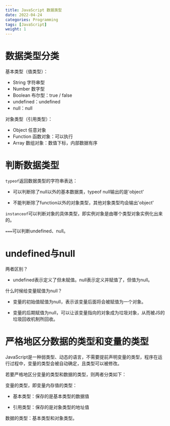 ```yaml
---
title: JavaScript 数据类型
date: 2022-04-24
categories: Programming
tags: [JavaScript]
weight: 1
---
```


# 数据类型分类

基本类型（值类型）：

- String 字符串型
- Number 数字型
- Boolean 布尔型：true / false
- undefined：undefined
- null：null

对象类型（引用类型）：

- Object 任意对象
- Function 函数对象：可以执行
- Array 数组对象：数值下标，内部数据有序

# 判断数据类型

`typeof`返回数据类型的字符串表达：

- 可以判断除了null以外的基本数据类，typeof null输出的是'object'

- 不能判断除了function以外的对象类型，其他对象类型均会输出'object'

`instanceof`可以判断对象的具体类型，即实例对象是由哪个类型对象实例化出来的。

`===`可以判断undefined、null。

# undefined与null

两者区别？

- undefined表示定义了但未赋值。null表示定义并赋值了，但值为null。

什么时候给变量赋值为null？

- 变量的初始值赋值为null，表示该变量后面将会被赋值为一个对象。

- 变量的后期赋值为null，可以让该变量指向的对象成为垃圾对象，从而被JS的垃圾回收机制所回收。

# 严格地区分数据的类型和变量的类型

JavaScript是一种弱类型、动态的语言，不需要提前声明变量的类型，程序在运行过程中，变量的类型会被自动确定，且类型可以被修改。

若要严格地区分变量的类型和数据的类型，则两者分类如下：

变量的类型，即变量内存值的类型：

- 基本类型：保存的是基本类型的数据值

- 引用类型：保存的是对象类型的地址值

数据的类型：基本类型和对象类型。

